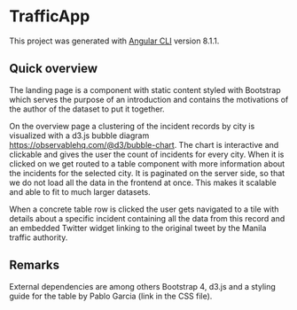 # TrafficApp

This project was generated with [Angular CLI](https://github.com/angular/angular-cli) version 8.1.1.

## Quick overview

The landing page is a component with static content styled with Bootstrap which serves the purpose of an introduction and contains the motivations of the author of the dataset to put it together.

On the overview page a clustering of the incident records by city is visualized with a d3.js bubble diagram https://observablehq.com/@d3/bubble-chart. The chart is interactive and clickable and gives the user the count of incidents for every city. When it is clicked on we get routed to a table component with more information about the incidents for the selected city. It is paginated on the server side, so that we do not load all the data in the frontend at once. This makes it scalable and able to fit to much larger datasets.

When a concrete table row is clicked the user gets navigated to a tile with details about a specific incident containing all the data from this record and an embedded Twitter widget linking to the original tweet by the Manila traffic authority.



## Remarks

External dependencies are among others Bootstrap 4, d3.js and a styling guide for the table by Pablo Garcia (link in the CSS file). 
